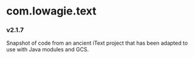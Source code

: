 # com.lowagie.text
### v2.1.7

Snapshot of code from an ancient iText project that has been adapted to use with Java modules and GCS.
